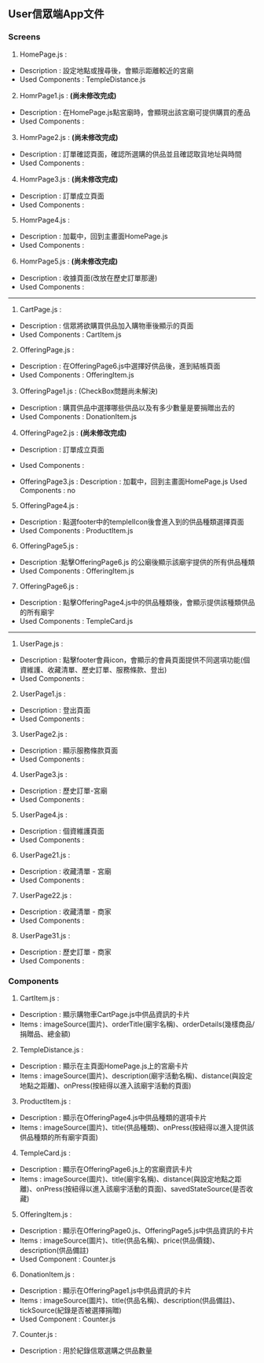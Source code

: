 ## User信眾端App文件
### Screens
1. HomePage.js :
- Description : 設定地點或搜尋後，會顯示距離較近的宮廟
- Used Components : TempleDistance.js

2. HomrPage1.js : **(尚未修改完成)**
- Description : 在HomePage.js點宮廟時，會顯現出該宮廟可提供購買的產品
- Used Components :

3. HomrPage2.js :  **(尚未修改完成)**
- Description : 訂單確認頁面，確認所選購的供品並且確認取貨地址與時間
- Used Components : 

4. HomrPage3.js :  **(尚未修改完成)**
- Description : 訂單成立頁面
- Used Components :

5. HomrPage4.js :
- Description : 加載中，回到主畫面HomePage.js
- Used Components :

6. HomrPage5.js :  **(尚未修改完成)**
- Description : 收據頁面(改放在歷史訂單那邊)
- Used Components :
---
1. CartPage.js : 
- Description : 信眾將欲購買供品加入購物車後顯示的頁面
- Used Components : CartItem.js

2. OfferingPage.js : 
- Description : 在OfferingPage6.js中選擇好供品後，進到結帳頁面
- Used Components : OfferingItem.js

3. OfferingPage1.js : (CheckBox問題尚未解決)
- Description : 購買供品中選擇哪些供品以及有多少數量是要捐贈出去的
- Used Components : DonationItem.js

4. OfferingPage2.js : **(尚未修改完成)**
- Description : 訂單成立頁面
- Used Components :

- OfferingPage3.js : 
Description : 加載中，回到主畫面HomePage.js
Used Components : no

5.  OfferingPage4.js : 
- Description : 點選footer中的templeIIcon後會進入到的供品種類選擇頁面
- Used Components : ProductItem.js

6. OfferingPage5.js : 
- Description :點擊OfferingPage6.js 的公廟後顯示該廟宇提供的所有供品種類
- Used Components : OfferingItem.js

7. OfferingPage6.js : 
- Description : 點擊OfferingPage4.js中的供品種類後，會顯示提供該種類供品的所有廟宇
- Used Components : TempleCard.js
---
1. UserPage.js : 
- Description : 點擊footer會員icon，會顯示的會員頁面提供不同選項功能(個資維護、收藏清單、歷史訂單、服務條款、登出)
- Used Components : 

2. UserPage1.js : 
- Description : 登出頁面
- Used Components :
 
3. UserPage2.js : 
- Description : 顯示服務條款頁面
- Used Components : 

4. UserPage3.js : 
- Description : 歷史訂單-宮廟
- Used Components : 

5. UserPage4.js :
- Description : 個資維護頁面
- Used Components : 

6. UserPage21.js : 
- Description : 收藏清單 - 宮廟
- Used Components : 

7. UserPage22.js : 
- Description : 收藏清單 - 商家
- Used Components : 

8.  UserPage31.js : 
- Description : 歷史訂單 - 商家
- Used Components : 

### Components 
1.  CartItem.js :
- Description : 顯示購物車CartPage.js中供品資訊的卡片
- Items :  imageSource(圖片)、orderTitle(廟宇名稱)、orderDetails(幾樣商品/捐贈品、總金額)

2.  TempleDistance.js : 
- Description : 顯示在主頁面HomePage.js上的宮廟卡片
- Items :  imageSource(圖片)、description(廟宇活動名稱)、distance(與設定地點之距離)、onPress(按紐得以進入該廟宇活動的頁面)

3. ProductItem.js : 
- Description : 顯示在OfferingPage4.js中供品種類的選項卡片
- Items :  imageSource(圖片)、title(供品種類)、onPress(按紐得以進入提供該供品種類的所有廟宇頁面)

4. TempleCard.js : 
- Description : 顯示在OfferingPage6.js上的宮廟資訊卡片
- Items :  imageSource(圖片)、title(廟宇名稱)、distance(與設定地點之距離)、onPress(按紐得以進入該廟宇活動的頁面)、savedStateSource(是否收藏)

5. OfferingItem.js : 
- Description : 顯示在OfferingPage0.js、OfferingPage5.js中供品資訊的卡片
- Items :  imageSource(圖片)、title(供品名稱)、price(供品價錢)、description(供品備註)
- Used Component : Counter.js

6. DonationItem.js : 
- Description : 顯示在OfferingPage1.js中供品資訊的卡片
- Items :  imageSource(圖片)、title(供品名稱)、description(供品備註)、tickSource(紀錄是否被選擇捐贈)
- Used Component : Counter.js

7. Counter.js : 
- Description : 用於紀錄信眾選購之供品數量

